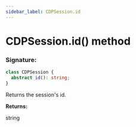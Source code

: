 ```yaml
---
sidebar_label: CDPSession.id
---
```


# CDPSession.id() method

### Signature:

```typescript
class CDPSession {
  abstract id(): string;
}
```

Returns the session's id.

**Returns:**

string
